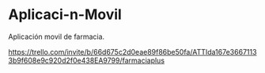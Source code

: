 # Aplicaci-n-Movil
Aplicación movil de farmacia.

https://trello.com/invite/b/66d675c2d0eae89f86be50fa/ATTIda167e36671133b9f608e9c920d2f0e438EA9799/farmaciaplus
